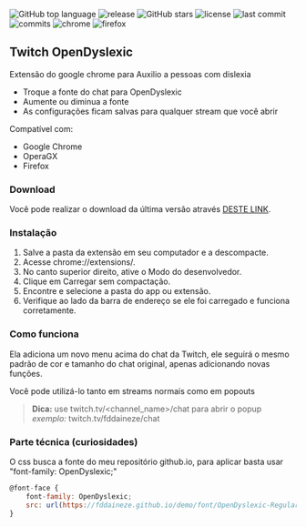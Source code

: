![GitHub top language](https://img.shields.io/github/languages/top/fddaineze/twitch-open-dyslexic?color=green)
![release](https://badgen.net/github/release/fddaineze/twitch-open-dyslexic?color=green)
![GitHub stars](https://img.shields.io/github/stars/fddaineze/twitch-open-dyslexic.svg)
![license](https://badgen.net/github/license/fddaineze/twitch-open-dyslexic)
![last commit](https://badgen.net/github/last-commit/fddaineze/twitch-open-dyslexic)
![commits](https://badgen.net/github/commits/fddaineze/twitch-open-dyslexic)
![chrome](https://badgen.net/badge/icon/chrome?icon=chrome&label)
![firefox](https://badgen.net/badge/icon/firefox?icon=firefox&label)

## Twitch OpenDyslexic 

Extensão do google chrome para Auxilio a pessoas com dislexia
- Troque a fonte do chat para OpenDyslexic
- Aumente ou diminua a fonte
- As configurações ficam salvas para qualquer stream que você abrir

Compatível com:
- Google Chrome
- OperaGX
- Firefox

### Download

Você pode realizar o download da última versão através [DESTE LINK](https://github.com/fddaineze/twitch-open-dyslexic/releases).

### Instalação

1. Salve a pasta da extensão em seu computador e a descompacte.
2. Acesse chrome://extensions/.
3. No canto superior direito, ative o Modo do desenvolvedor.
4. Clique em Carregar sem compactação.
5. Encontre e selecione a pasta do app ou extensão.
6. Verifique ao lado da barra de endereço se ele foi carregado e funciona corretamente.

### Como funciona

Ela adiciona um novo menu acima do chat da Twitch, ele seguirá o mesmo padrão de cor e tamanho do chat original, apenas adicionando novas funções.

Você pode utilizá-lo tanto em streams normais como em popouts

> **Dica:** use twitch.tv/<channel_name>/chat para abrir o popup
> *exemplo:* twitch.tv/fddaineze/chat

### Parte técnica (curiosidades)
O css busca a fonte do meu repositório github.io, para aplicar basta usar "font-family: OpenDyslexic;"
```js
@font-face {
    font-family: OpenDyslexic;
    src: url(https://fddaineze.github.io/demo/font/OpenDyslexic-Regular.woff2);
}
```
